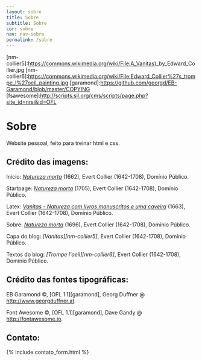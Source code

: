 ```yaml
---
layout: sobre
title: Sobre
subtitle: Sobre
cor: sobre
nav: nav-sobre
permalink: /sobre
---
```


[nm-collier]:https://commons.wikimedia.org/wiki/File:EDWAERT_COLLIER_VANITAS_STILL_LIFE.jpg
[nm-collier2]:https://commons.wikimedia.org/wiki/File:Collier,_Evert_-_Vanitas_Still-Life_-_1705.jpg
[nm-collier3]:https://commons.wikimedia.org/wiki/File:Edwaert_Collier_-_Vanitas_-_Still_Life_with_Books_and_Manuscripts_and_a_Skull_-_Google_Art_Project.jpg
[nm-collier4]:https://commons.wikimedia.org/wiki/File:Colyer,_Edwaert_-_Still_Life_-_Google_Art_Project.jpg
[nm-collier5]:https://commons.wikimedia.org/wiki/File:A_Vanitas)_by_Edward_Collier.jpg
[nm-collier6]:https://commons.wikimedia.org/wiki/File:Edward_Collier%27s_trompe_l%27oeil_painting.jpg
[garamond]:https://github.com/georgd/EB-Garamond/blob/master/COPYING
[fsawesome]:http://scripts.sil.org/cms/scripts/page.php?site_id=nrsi&id=OFL

# Sobre

Website pessoal, feito para treinar html e css.

## Crédito das imagens:

Início: *[Natureza morta][nm-collier]* (1662), Evert Collier (1642-1708), Domínio Público.

Startpage: *[Natureza morta][nm-collier2]* (1705), Evert Collier (1642-1708), Domínio Público.

Latex: *[Vanitas - Natureza com livros manuscritos e uma caveira][nm-collier3]* (1663), Evert Collier (1642-1708), Domínio Público.

Sobre: *[Natureza morta][nm-collier4]* (1696), Evert Collier (1642-1708), Domínio Público.


Capa do blog: *[Vanitas][nm-collier5]*, Evert Collier (1642-1708), Domínio Público.

Textos do blog: *[Trompe l'oeil][nm-collier6]*, Evert Collier (1642-1708), Domínio Público.

## Crédito das fontes tipográficas:

EB Garamond &copy;, [OFL 1.1][garamond], Georg Duffner @ http://www.georgduffner.at.

Font Awesome &copy;, [OFL 1.1][garamond], Dave Gandy @ http://fontawesome.io.

## Contato:

{% include contato_form.html %}
